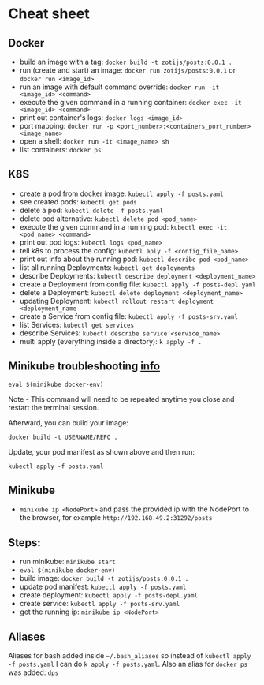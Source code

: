 # Cheat sheet

## Docker

- build an image with a tag: `docker build -t zotijs/posts:0.0.1 .`
- run (create and start) an image: `docker run zotijs/posts:0.0.1` or `docker run <image_id>`
- run an image with default command override: `docker run -it <image_id> <command>`
- execute the given command in a running container: `docker exec -it <image_id> <command>`
- print out container's logs: `docker logs <image_id>`
- port mapping: `docker run -p <port_number>:<containers_port_number> <image_name>`
- open a shell: `docker run -it <image_name> sh`
- list containers: `docker ps`

## K8S

- create a pod from docker image: `kubectl apply -f posts.yaml`
- see created pods: `kubectl get pods`
- delete a pod: `kubectl delete -f posts.yaml`
- delete pod alternative: `kubectl delete pod <pod_name>`
- execute the given command in a running pod: `kubectl exec -it <pod_name> <command>`
- print out pod logs: `kubectl logs <pod_name>`
- tell k8s to process the config: `kubectl aply -f <config_file_name>`
- print out info about the running pod: `kubectl describe pod <pod_name>`
- list all running Deployments: `kubectl get deployments`
- describe Deployments: `kubectl describe deployment <deployment_name>`
- create a Deployment from config file: `kubectl apply -f posts-depl.yaml`
- delete a Deployment: `kubectl delete deployment <deployment_name>`
- updating Deployment: `kubectl rollout restart deployment <deployment_name`
- create a Service from config file: `kubectl apply -f posts-srv.yaml`
- list Services: `kubectl get services`
- describe Services: `kubectl describe service <service_name>`
- multi apply (everything inside a directory): `k apply -f .`

## Minikube troubleshooting [info](https://medium.com/swlh/how-to-run-locally-built-docker-images-in-kubernetes-b28fbc32cc1d)

`eval $(minikube docker-env)`

Note - This command will need to be repeated anytime you close and restart the terminal session.

Afterward, you can build your image:

`docker build -t USERNAME/REPO .`

Update, your pod manifest as shown above and then run:

`kubectl apply -f posts.yaml`

## Minikube

- `minikube ip <NodePort>` and pass the provided ip with the NodePort to the browser, for example `http://192.168.49.2:31292/posts`

## Steps:

- run minikube: `minikube start`
- `eval $(minikube docker-env)`
- build image: `docker build -t zotijs/posts:0.0.1 .`
- update pod manifest: `kubectl apply -f posts.yaml`
- create deployment: `kubectl apply -f posts-depl.yaml`
- create service: `kubectl apply -f posts-srv.yaml`
- get the running ip: `minikube ip <NodePort>`

## Aliases

Aliases for bash added inside `~/.bash_aliases` so instead of `kubectl apply -f posts.yaml` I can do `k apply -f posts.yaml`.
Also an alias for `docker ps` was added: `dps`
